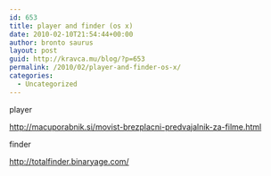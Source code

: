 ```yaml
---
id: 653
title: player and finder (os x)
date: 2010-02-10T21:54:44+00:00
author: bronto saurus
layout: post
guid: http://kravca.mu/blog/?p=653
permalink: /2010/02/player-and-finder-os-x/
categories:
  - Uncategorized
---
```

player
  
<http://macuporabnik.si/movist-brezplacni-predvajalnik-za-filme.html>

finder
  
<http://totalfinder.binaryage.com/>